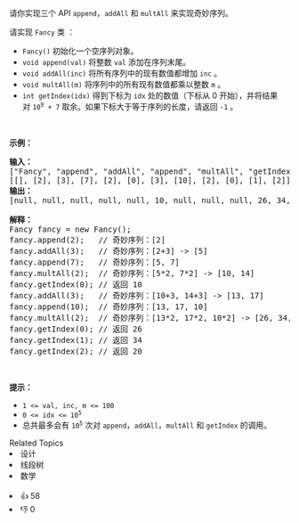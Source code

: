 <p>请你实现三个 API <code>append</code>，<code>addAll</code>&nbsp;和&nbsp;<code>multAll</code>&nbsp;来实现奇妙序列。</p>

<p>请实现&nbsp;<code>Fancy</code>&nbsp;类 ：</p>

<ul> 
 <li><code>Fancy()</code>&nbsp;初始化一个空序列对象。</li> 
 <li><code>void append(val)</code> 将整数&nbsp;<code>val</code>&nbsp;添加在序列末尾。</li> 
 <li><code>void addAll(inc)</code>&nbsp;将所有序列中的现有数值都增加&nbsp;<code>inc</code>&nbsp;。</li> 
 <li><code>void multAll(m)</code>&nbsp;将序列中的所有现有数值都乘以整数&nbsp;<code>m</code>&nbsp;。</li> 
 <li><code>int getIndex(idx)</code> 得到下标为&nbsp;<code>idx</code>&nbsp;处的数值（下标从 0 开始），并将结果对&nbsp;<code>10<sup>9</sup> + 7</code>&nbsp;取余。如果下标大于等于序列的长度，请返回&nbsp;<code>-1</code>&nbsp;。</li> 
</ul>

<p>&nbsp;</p>

<p><strong>示例：</strong></p>

<pre>
<strong>输入：</strong>
["Fancy", "append", "addAll", "append", "multAll", "getIndex", "addAll", "append", "multAll", "getIndex", "getIndex", "getIndex"]
[[], [2], [3], [7], [2], [0], [3], [10], [2], [0], [1], [2]]
<strong>输出：</strong>
[null, null, null, null, null, 10, null, null, null, 26, 34, 20]

<strong>解释：</strong>
Fancy fancy = new Fancy();
fancy.append(2);   // 奇妙序列：[2]
fancy.addAll(3);   // 奇妙序列：[2+3] -&gt; [5]
fancy.append(7);   // 奇妙序列：[5, 7]
fancy.multAll(2);  // 奇妙序列：[5*2, 7*2] -&gt; [10, 14]
fancy.getIndex(0); // 返回 10
fancy.addAll(3);   // 奇妙序列：[10+3, 14+3] -&gt; [13, 17]
fancy.append(10);  // 奇妙序列：[13, 17, 10]
fancy.multAll(2);  // 奇妙序列：[13*2, 17*2, 10*2] -&gt; [26, 34, 20]
fancy.getIndex(0); // 返回 26
fancy.getIndex(1); // 返回 34
fancy.getIndex(2); // 返回 20
</pre>

<p>&nbsp;</p>

<p><strong>提示：</strong></p>

<ul> 
 <li><code>1 &lt;= val, inc, m &lt;= 100</code></li> 
 <li><code>0 &lt;= idx &lt;= 10<sup>5</sup></code></li> 
 <li>总共最多会有&nbsp;<code>10<sup>5</sup></code>&nbsp;次对&nbsp;<code>append</code>，<code>addAll</code>，<code>multAll</code>&nbsp;和&nbsp;<code>getIndex</code>&nbsp;的调用。</li> 
</ul>

<div><div>Related Topics</div><div><li>设计</li><li>线段树</li><li>数学</li></div></div><br><div><li>👍 58</li><li>👎 0</li></div>